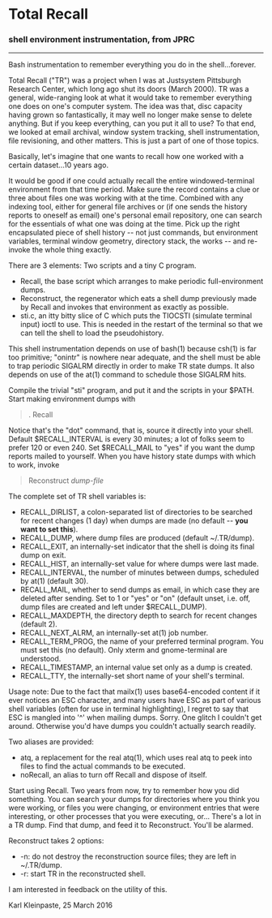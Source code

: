 # Total Recall
### shell environment instrumentation, from JPRC
------------------------------------------------

Bash instrumentation to remember everything you do in the shell...forever.

Total Recall ("TR") was a project when I was at Justsystem Pittsburgh
Research Center, which long ago shut its doors (March 2000).  TR was a
general, wide-ranging look at what it would take to remember everything
one does on one's computer system.  The idea was that, disc capacity
having grown so fantastically, it may well no longer make sense to delete
anything.  But if you keep everything, can you put it all to use?  To that
end, we looked at email archival, window system tracking, shell
instrumentation, file revisioning, and other matters.  This is just a part
of one of those topics.

Basically, let's imagine that one wants to recall how one worked with a
certain dataset...10 years ago.

It would be good if one could actually recall the entire windowed-terminal
environment from that time period.  Make sure the record contains a clue
or three about files one was working with at the time.  Combined with any
indexing tool, either for general file archives or (if one sends the
history reports to oneself as email) one's personal email repository, one
can search for the essentials of what one was doing at the time.  Pick up
the right encapsulated piece of shell history -- not just commands, but
environment variables, terminal window geometry, directory stack, the
works -- and re-invoke the whole thing exactly.

There are 3 elements: Two scripts and a tiny C program.

- Recall, the base script which arranges to make periodic
full-environment dumps.
- Reconstruct, the regenerator which eats a shell dump previously made by
Recall and invokes that environment as exactly as possible.
- sti.c, an itty bitty slice of C which puts the TIOCSTI (simulate
terminal input) ioctl to use. This is needed in the restart of the
terminal so that we can tell the shell to load the pseudohistory.

This shell instrumentation depends on use of bash(1) because csh(1) is far
too primitive; "onintr" is nowhere near adequate, and the shell must be
able to trap periodic SIGALRM directly in order to make TR state dumps. It
also depends on use of the at(1) command to schedule those SIGALRM hits.

Compile the trivial "sti" program, and put it and the scripts in your
$PATH. Start making environment dumps with

> . Recall

Notice that's the "dot" command, that is, source it directly into your
shell. Default $RECALL\_INTERVAL is every 30 minutes; a lot of folks seem
to prefer 120 or even 240. Set $RECALL\_MAIL to "yes" if you want the dump
reports mailed to yourself. When you have history state dumps with which
to work, invoke

> Reconstruct *dump-file*

The complete set of TR shell variables is:

- RECALL\_DIRLIST, a colon-separated list of directories to be
searched for recent changes (1 day) when dumps are made (no default --
**you want to set this**).
- RECALL\_DUMP, where dump files are produced (default ~/.TR/dump).
- RECALL\_EXIT, an internally-set indicator that the shell is doing its
final dump on exit.
- RECALL\_HIST, an internally-set value for where dumps were last made.
- RECALL\_INTERVAL, the number of minutes between dumps, scheduled by at(1)
(default 30).
- RECALL\_MAIL, whether to send dumps as email, in which case they are
deleted after sending. Set to 1 or "yes" or "on" (default unset, i.e. off,
dump files are created and left under $RECALL\_DUMP).
- RECALL\_MAXDEPTH, the directory depth to search for recent changes
(default 2).
- RECALL\_NEXT\_ALRM, an internally-set at(1) job number.
- RECALL\_TERM\_PROG, the name of your preferred terminal program.  You
must set this (no default).  Only xterm and gnome-terminal are understood.
- RECALL\_TIMESTAMP, an internal value set only as a dump is created.
- RECALL\_TTY, the internally-set short name of your shell's terminal.

Usage note: Due to the fact that mailx(1) uses base64-encoded content if
it ever notices an ESC character, and many users have ESC as part of
various shell variables (often for use in terminal highlighting), I regret
to say that ESC is mangled into '^' when mailing dumps.  Sorry.  One
glitch I couldn't get around.  Otherwise you'd have dumps you couldn't
actually search readily.

Two aliases are provided:

- atq, a replacement for the real atq(1), which uses real atq to peek into
files to find the actual commands to be executed.
- noRecall, an alias to turn off Recall and dispose of itself.

Start using Recall.  Two years from now, try to remember how you did
something.  You can search your dumps for directories where you think you
were working, or files you were changing, or environment entries that were
interesting, or other processes that you were executing, or...  There's a
lot in a TR dump.  Find that dump, and feed it to Reconstruct.  You'll be
alarmed.

Reconstruct takes 2 options:

- -n: do not destroy the reconstruction source files; they are left in
~/.TR/dump.
- -r: start TR in the reconstructed shell.

I am interested in feedback on the utility of this.

Karl Kleinpaste, 25 March 2016
